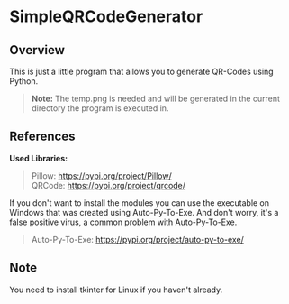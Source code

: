 # SimpleQRCodeGenerator

## Overview
This is just a little program that allows you to generate QR-Codes using Python. 
>**Note:** The temp.png is needed and will be generated in the current directory the program is executed in.

## References
**Used Libraries:**
>Pillow: https://pypi.org/project/Pillow/  
>QRCode: https://pypi.org/project/qrcode/

If you don't want to install the modules you can use the executable on Windows that was created
using Auto-Py-To-Exe. And don't worry, it's a false positive virus, a common problem with
Auto-Py-To-Exe.
>Auto-Py-To-Exe: https://pypi.org/project/auto-py-to-exe/

## Note
You need to install tkinter for Linux if you haven't already.

